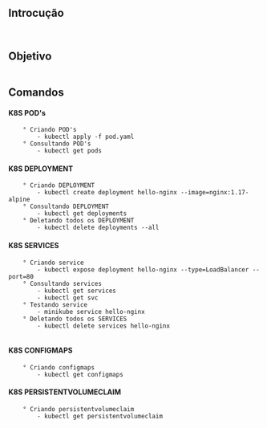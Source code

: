 ## Introcução
````


````

## Objetivo
````

````


## Comandos
#### K8S POD's
````
    ° Criando POD's
        - kubectl apply -f pod.yaml
    ° Consultando POD's
        - kubectl get pods
````
#### K8S DEPLOYMENT
````
    ° Criando DEPLOYMENT
        - kubectl create deployment hello-nginx --image=nginx:1.17-alpine
    ° Consultando DEPLOYMENT
        - kubectl get deployments
    ° Deletando todos os DEPLOYMENT
        - kubectl delete deployments --all
````
#### K8S SERVICES
````
    ° Criando service
        - kubectl expose deployment hello-nginx --type=LoadBalancer --port=80
    ° Consultando services
        - kubectl get services
        - kubectl get svc
    ° Testando service
        - minikube service hello-nginx
    ° Deletando todos os SERVICES
        - kubectl delete services hello-nginx
   
````
#### K8S CONFIGMAPS
````
    ° Criando configmaps
        - kubectl get configmaps
````
#### K8S PERSISTENTVOLUMECLAIM
````
    ° Criando persistentvolumeclaim
        - kubectl get persistentvolumeclaim
````

